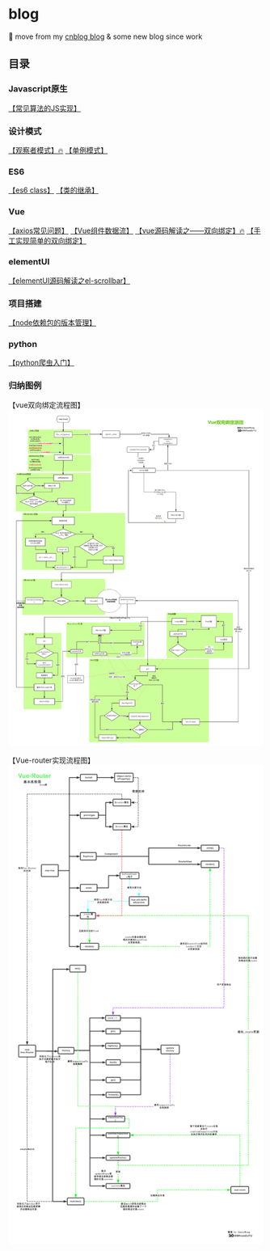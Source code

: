 # blog
🌈 move from my [cnblog blog](https://home.cnblogs.com/u/HXW-from-DJTU/) &amp; some new blog since work

## 目录
### Javascript原生
[【常见算法的JS实现】](https://github.com/HXWfromDJTU/blog/blob/master/JS/%E5%B8%B8%E7%94%A8%E7%AE%97%E6%B3%95%E7%9A%84Javascript%E5%AE%9E%E7%8E%B0.md)
### 设计模式
[【观察者模式】:fire:](https://github.com/HXWfromDJTU/blog/blob/master/%E8%AE%BE%E8%AE%A1%E6%A8%A1%E5%BC%8F/%E3%80%8AJS%E8%AE%BE%E8%AE%A1%E6%A8%A1%E5%BC%8F%E3%80%8B%E4%B9%8B%E8%A7%82%E5%AF%9F%E8%80%85%E6%A8%A1%E5%BC%8F.md)
[【单例模式】](https://github.com/HXWfromDJTU/blog/blob/master/%E8%AE%BE%E8%AE%A1%E6%A8%A1%E5%BC%8F/%E3%80%8AJS%E8%AE%BE%E8%AE%A1%E6%A8%A1%E5%BC%8F%E3%80%8B%E4%B9%8B%E5%8D%95%E4%BE%8B%E6%A8%A1%E5%BC%8F.md)
### ES6
[【es6 class】](https://github.com/HXWfromDJTU/blog/blob/master/ES6/es6_class.md)
[【类的继承】](https://github.com/HXWfromDJTU/blog/blob/master/ES6/es6_%E7%B1%BB%E7%9A%84%E7%BB%A7%E6%89%BF.md)
### Vue
[【axios常见问题】](https://github.com/HXWfromDJTU/blog/blob/master/vue/axios%E5%B8%B8%E8%A7%81%E9%97%AE%E9%A2%98.md)
[【Vue组件数据流】](https://github.com/HXWfromDJTU/blog/blob/master/vue/Vue%E7%BB%84%E4%BB%B6%E6%95%B0%E6%8D%AE%E6%B5%81.md)
[【vue源码解读之——双向绑定】:fire:](https://github.com/HXWfromDJTU/blog/blob/master/vue/Vue%E6%BA%90%E7%A0%81%E8%A7%A3%E8%AF%BB%E4%B9%8B%20%E5%8F%8C%E5%90%91%E7%BB%91%E5%AE%9A.md)
[【手工实现简单的双向绑定】](https://github.com/HXWfromDJTU/blog/blob/master/vue/vue%E5%8F%8C%E5%90%91%E7%BB%91%E5%AE%9A%E6%A8%A1%E6%8B%9F.md)
### elementUI
[【elementUI源码解读之el-scrollbar】](https://github.com/HXWfromDJTU/blog/blob/master/elementUI/elementUI%E6%BA%90%E7%A0%81%E8%A7%A3%E8%AF%BB%E4%B9%8Bel-scrollbar.md)

### 项目搭建
[【node依赖包的版本管理】](https://github.com/HXWfromDJTU/blog/blob/master/%E9%A1%B9%E7%9B%AE%E6%9E%84%E5%BB%BA/npm%E4%BE%9D%E8%B5%96%E7%89%88%E6%9C%AC%E9%94%81%E5%AE%9A.md)
### python
[【python爬虫入门】](https://github.com/HXWfromDJTU/blog/blob/master/python/crawler.md)

### 归纳图例
【vue双向绑定流程图】
![vue双向绑定原理流程图](https://raw.githubusercontent.com/HXWfromDJTU/blog/master/vue/Vue%E5%8F%8C%E5%90%91%E7%BB%91%E5%AE%9A%E5%8E%9F%E7%90%86%E6%B5%81%E7%A8%8B%E5%9B%BE.png)

【Vue-router实现流程图】
![Vue-router实现流程图](https://github.com/HXWfromDJTU/blog/blob/master/vue/vue-router/Vue-router.png)
